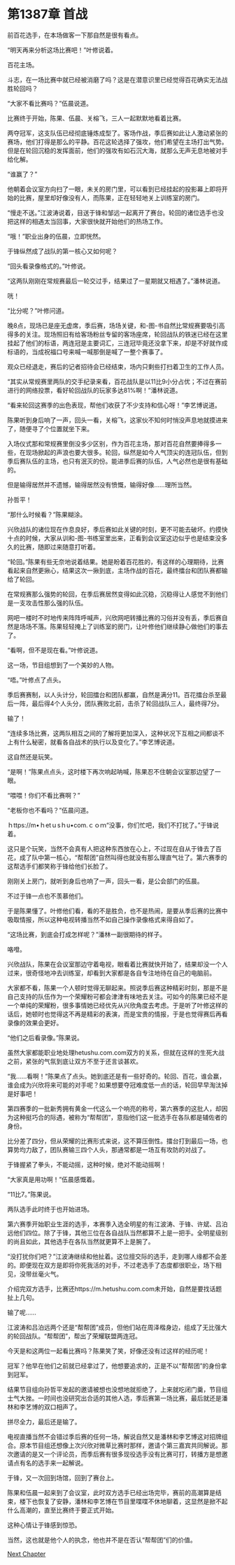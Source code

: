 # 第1387章 首战

前百花选手，在本场做客一下那自然是很有看点。

“明天再来分析这场比赛吧！”叶修说着。

百花主场。

斗志，在一场比赛中就已经被消磨了吗？这是在潜意识里已经觉得百花确实无法战胜轮回吗？

“大家不看比赛吗？”伍晨说道。

比赛终于开始，陈果、伍晨、关榕飞，三人一起默默地看着比赛。

两夺冠军，这支队伍已经彻底锤炼成型了。客场作战，季后赛如此让人激动紧张的赛场，他们打得是那么的平静。百花这轮选择了强攻，他们希望在主场打出气势。但是在轮回沉稳的发挥面前，他们的强攻有如石沉大海，就那么无声无息地被对手给化解。

“谁赢了？”

他朝着会议室方向扫了一眼，未关的房门里，可以看到已经挂起的投影幕上即将开始的比赛，屋里却好像没有人，而陈果，正在轻轻地关上训练室的房门。

“慢走不送。”江波涛说着，目送于锋和邹远一起离开了赛台。轮回的诸位选手也没把这样的相遇太当回事，大家很快就开始他们的热场工作。

“哦！”职业出身的伍晨，立即恍然。

于锋纵然成了战队的第一核心又如何呢？

“回头看录像格式的。”叶修说。

“这两队刚刚在常规赛最后一轮交过手，结果过了一星期就又相遇了。”潘林说道。

咣！

“比分呢？”叶修问道。

晚8点，现场已是座无虚席，季后赛，场场关键，和-图-书自然比常规赛要吸引高得多的关注。现场照旧有给客场粉丝专留的客场座席，轮回战队的铁迷已经在这里挂起了他们的标语，两连冠是主要词汇，三连冠毕竟还没拿下来，却是不好就作成标语的，当成祝福口号来喊一喊那倒是喊了一整个赛事了。

观众已经退走，赛后的记者招待会已经结束，场内只剩些打扫着卫生的工作人员。

“其实从常规赛里两队的交手纪录来看，百花战队是以11比9小分占优；不过在赛前进行的网络投票，看好轮回战队的玩家多达81%啊！”潘林说道。

“看来轮回这赛季的出色表现，帮他们收获了不少支持和信心呀！”李艺博说道。

陈果听到身后响了一声，回头一看，关榕飞，这家伙不知何时悄没声息地就摸进来了，随便寻了个位置就坐下来。

入场仪式那和常规赛里倒没多少区别，作为百花主场，那对百花自然要捧得多一些，在现场掀起的声浪也要大很多。轮回，纵然是如今人气顶尖的连冠队伍，但到季后赛队伍的主场，也只有泯灭的份。能进季后赛的队伍，人气必然也是很有基础的。

但是输得居然并不遗憾，输得居然没有愤慨，输得好像……理所当然。

孙哲平！

“那什么时候看？”陈果糊涂。

兴欣战队的诸位现在作息良好，季后赛如此关键的时刻，更不可能去破坏。约摸快十点的时候，大家从训和-图-书练室里出来，正看到会议室这边似乎也是结束没多久的比赛，随即过来随意打听着。

“轮回。”陈果有些无奈地说着结果。她是盼着百花胜的，有这样的心理期待，比赛看起来自然更揪心，结果这次一揪到底，主场作战的百花，最终擂台和团队赛都输给了轮回。

在常规赛那么强势的轮回，在季后赛居然变得如此沉稳，沉稳得让人感觉不到他们是一支攻击性那么强的队伍。

网吧一楼时不时地传来阵阵呼喊声，兴欣网吧转播比赛的习俗并没有丢，季后赛自然是场场不落。陈果轻轻掩上了训练室的房门，让叶修他们继续静心做他们的事去了。

“看啊，但不是现在看。”叶修说道。

这一场，节目组想到了一个美妙的人物。

“唔。”叶修点了点头。

季后赛赛制，以人头计分，轮回擂台和团队都赢，自然是满分11。百花擂台杀至最后一阵，最后得4个人头分，团队赛败北前，击杀了轮回战队三人，最终得7分。

输了！

“连续多场比赛，这两队相互之间的了解将更加深入，这种状况下互相之间都谈不上有什么秘密，就看各自战术的执行以及变化了。”李艺博说道。

这自然还是玩笑。

“是啊！”陈果点点头，这时楼下再次响起呐喊，陈果忍不住朝会议室那边望了一眼。

“喂喂！你们不看比赛啊？”

“老板你也不看吗？”伍晨问道。

ｈttps://m•ｈetｕsｈu•com.ｃｏｍ“没事，你们忙吧，我们不打扰了。”于锋说着。

这只是个玩笑，当然不会真有人把这种东西放在心上，不过现在自从于锋去了百花，成了队中第一核心，“帮帮团”自然叫得也就没有那么理直气壮了。第六赛季的这帮选手们都笑称于锋给他们长脸了。

刚刚关上房门，就听到身后也响了一声，回头一看，是公会部门的伍晨。

不过于锋一点也不羡慕他们。

于是陈果懂了。叶修他们看，看的不是胜负，也不是热闹，是要从季后赛的比赛中吸取情报，所以这种电视转播当然不如自己操作录像格式来得自如了。

“这场比赛，到底会打成怎样呢？”潘林一副很期待的样子。

咯噔。

兴欣战队，陈果在会议室那边守着电视，眼看着比赛就快开始了，结果却没一个人过来，很奇怪地冲去训练室，却看到大家都是各自专注地待在自己的电脑前。

大家都不看，陈果一个人顿时觉得无聊起来。照说季后赛这种精彩时刻，那是不是自己支持的队伍作为一个荣耀粉可都会津津有味地去关注。可如今的陈果已经不是一个单纯的荣耀粉，很多事情她已经优先从兴欣角度去考虑。于是听了叶修这样的话后，她顿时也觉得这不再是精彩的表演，而是宝贵的情报，于是也觉得赛后再看录像的效果会更好。

“他们之后看录像。”陈果说。

虽然大家都能职业地处理hetushu.com.com双方的关系，但就在这样的生死大战之前，紧张的气氛到底让双方不至于还言谈甚欢。

“我……看啊！”陈果点了点头。她到底还是有一些好奇的。轮回、百花，谁会赢，谁会成为兴欣将来可能的对手呢？如果想要夺冠难度低一点的话，轮回早早淘汰掉是好事吧！

第四赛季的一批新秀拥有黄金一代这么一个响亮的称号，第六赛季的这批人，却因为这种挺巧合的际遇，被称为“帮帮团”，意指他们这一批选手在各队都是辅佐者的身份。

比分差了四分，但从荣耀的比赛形式来说，这不算压倒性。擂台打到最后一场，也算势均力敌了，团队赛输三四个人头，那通常都是一场互有攻防的对战了。

于锋握紧了拳头，不能动摇，这种时候，绝对不能动摇啊！

“大家真是用功啊！”伍晨感慨着。

“11比7。”陈果说。

两队选手此时终于也开始进场。

第六赛季开始职业生涯的选手，本赛季入选全明星的有江波涛、于锋、许斌、吕泊远他们四位。除了于锋，其他三位在各自战队当然都算不上是一把手。全明星级别的尚且如此，其他选手在各队当然就更算不上是腕了。

“没打扰你们吧？”江波涛继续和他扯着。这位擅交际的选手，走到哪人缘都不会差的。即便现在双方是即将你死我活的对手，不过老选手了态度都很职业，场下相见，没带丝毫火气。

介绍完双方选手，比赛还https://m.hetushu.com.com未开始，自然是要找话题扯上几句。

输了呢……

江波涛和吕泊远两个还是“帮帮团”成员，但他们站在周泽楷身边，组成了无比强大的轮回战队。“帮帮团”，帮出了荣耀联盟两连冠。

今天是和这两位一起看比赛吗？陈果笑了笑，好像还没有过这样的经历呢！

冠军？他早在他们之前就已经拿过了，他想要追求的，正是不以“帮帮团”的身份拿到冠军。

结果节目组向孙哲平发起的邀请被想也没想地就拒绝了，上来就吃闭门羹，节目组士气大挫。一时间也没研究出合适的其他人选，季后赛第一场比赛，最后就还是潘林和李艺博的双口相声了。

拼尽全力，最后还是输了。

电视直播当然不会错过季后赛的任何一场，解说自然又是潘林和李艺博这对招牌组合。原本节目组还想像上次兴欣对微草比赛时那样，邀请个第三嘉宾共同解说。那次邀请的是又一个评论员，而季后赛有很多现役选手没有比赛可打，转播方是想邀请点有名的选手来一起解说。

于锋，又一次回到场馆，回到了赛台上。

陈果和伍晨一起来到了会议室，此时双方选手已经出场完毕，赛前的高潮算是结束，楼下也恢复了安静，潘林和李艺博在节目里喋喋不休地聊着，这显然是掀不起什么高潮的，直至比赛终于要正式开始。

这种心情让于锋感到惊恐。

当然，这也就是他个人的执念，他也并不是在否认“帮帮团”们的价值。



[Next Chapter](%E7%AC%AC1388%E7%AB%A0%20%E5%90%84%E5%81%9A%E5%87%86%E5%A4%87.md)